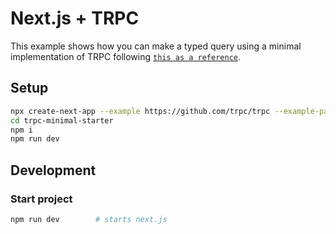 # Next.js + TRPC

This example shows how you can make a typed query using a minimal implementation of TRPC following [`this as a reference`](https://trpc.io/docs/nextjs).

## Setup

```bash
npx create-next-app --example https://github.com/trpc/trpc --example-path examples/next-minimal-starter trpc-minimal-starter
cd trpc-minimal-starter
npm i
npm run dev
```

## Development

### Start project

```bash
npm run dev        # starts next.js
```
